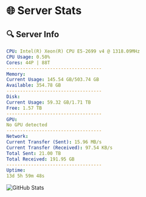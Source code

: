 # 🌐 Server Stats
## 🔍 Server Info
```yaml
CPU: Intel(R) Xeon(R) CPU E5-2699 v4 @ 1318.09MHz
CPU Usage: 0.50%
Cores: 44P | 88T
-----------------------------------
Memory:
Current Usage: 145.54 GB/503.74 GB
Available: 354.78 GB
-----------------------------------
Disk:
Current Usage: 59.32 GB/1.71 TB
Free: 1.57 TB
-----------------------------------
GPU:
No GPU detected
-----------------------------------
Network:
Current Transfer (Sent): 15.96 MB/s
Current Transfer (Received): 97.54 KB/s
Total Sent: 21.00 TB
Total Received: 191.95 GB
-----------------------------------
Uptime:
13d 5h 59m 48s
```
![GitHub Stats](https://img.shields.io/badge/Updated-2025-03-21_03:22:37-blue)